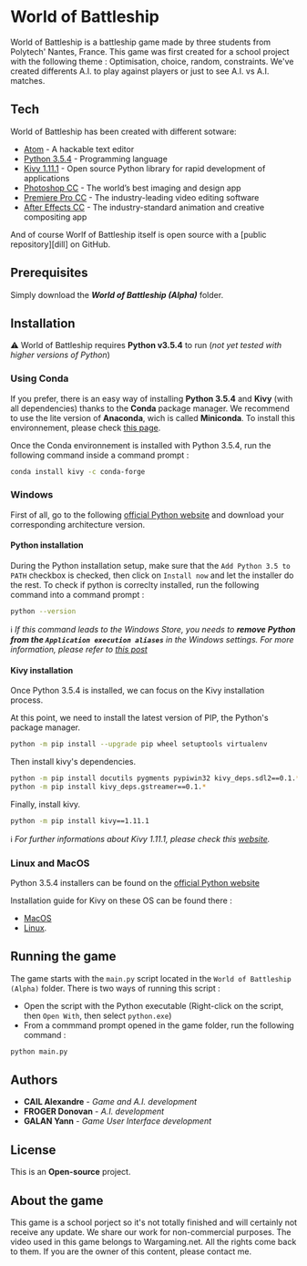 # World of Battleship

World of Battleship is a battleship game made by three students from Polytech' Nantes, France.
This game was first created for a school project with the following theme : Optimisation, choice, random, constraints.
We've created differents A.I. to play against players or just to see A.I. vs A.I. matches.

## Tech

World of Battleship has been created with different sotware:

* [Atom](https://atom.io/) - A hackable text editor 
* [Python 3.5.4](https://www.python.org) - Programming language
* [Kivy 1.11.1](https://kivy.org/) - Open source Python library for rapid development of applications
* [Photoshop CC](http://www.adobe.com/products/photoshop.html) - The world’s best imaging and design app
* [Premiere Pro CC](http://www.adobe.com/products/premiere.html) -  The industry-leading video editing software
* [After Effects CC](http://www.adobe.com/products/aftereffects.html) - The industry-standard animation and creative compositing app

And of course Worlf of Battleship itself is open source with a [public repository][dill]
 on GitHub.
 
## Prerequisites

Simply download the _**World of Battleship (Alpha)**_ folder.

## Installation

:warning: World of Battleship requires **Python v3.5.4** to run (*not yet tested with higher versions of Python*)  

### Using Conda

If you prefer, there is an easy way of installing **Python 3.5.4** and **Kivy** (with all dependencies) thanks to the **Conda** package manager. We recommend to use the lite version of **Anaconda**, wich is called **Miniconda**. To install this environnement, please check [this page](https://docs.conda.io/projects/conda/en/latest/user-guide/install/). 

Once the Conda environnement is installed with Python 3.5.4, run the following command inside a command prompt :
```sh
conda install kivy -c conda-forge
```

### Windows

First of all, go to the following [official Python website](https://www.python.org/downloads/release/python-354/) and download your corresponding architecture version.

#### Python installation
During the Python installation setup, make sure that the `Add Python 3.5 to PATH` checkbox is checked, then click on `Install now` and let the installer do the rest.
To check if python is correclty installed, run the following command into a command prompt :
```sh
python --version
```

ℹ *If this command leads to the Windows Store, you needs to **remove Python from the `Application execution aliases`** in the Windows settings. For more information, please refer to [this post](https://superuser.com/questions/1437590/typing-python-on-windows-10-version-1903-command-prompt-opens-microsoft-stor)*


#### Kivy installation
Once Python 3.5.4 is installed, we can focus on the Kivy installation process.

At this point, we need to install the latest version of PIP, the Python's package manager.
```sh
python -m pip install --upgrade pip wheel setuptools virtualenv
```

Then install kivy's dependencies.
```sh
python -m pip install docutils pygments pypiwin32 kivy_deps.sdl2==0.1.* kivy_deps.glew==0.1.*
python -m pip install kivy_deps.gstreamer==0.1.*
```

Finally, install kivy.
```sh
python -m pip install kivy==1.11.1
```

ℹ *For further informations about Kivy 1.11.1, please check this [website](https://kivy.org/doc/stable/gettingstarted/installation.html).*

### Linux and MacOS

Python 3.5.4 installers can be found on the [official Python website](https://www.python.org/downloads/release/python-354/)

Installation guide for Kivy on these OS can be found there : 
* [MacOS](https://kivy.org/doc/stable/installation/installation-osx.html)
* [Linux](https://kivy.org/doc/stable/installation/installation-linux.html).

## Running the game
The game starts with the `main.py` script located in the `World of Battleship (Alpha)` folder. 
There is two ways of running this script : 
* Open the script with the Python executable (Right-click on the script, then `Open With`, then select `python.exe`)
* From a commmand prompt opened in the game folder, run the following command : 
```sh
python main.py
```

## Authors 

* **CAIL Alexandre** - _Game and A.I. development_
* **FROGER Donovan** - _A.I. development_
* **GALAN Yann** - _Game User Interface development_

## License

This is an **Open-source** project.

## About the game
This game is a school porject so it's not totally finished and will certainly not receive any update.
We share our work for non-commercial purposes.
The video used in this game belongs to Wargaming.net. All the rights come back to them. If you are the owner of this content, please contact me. 

